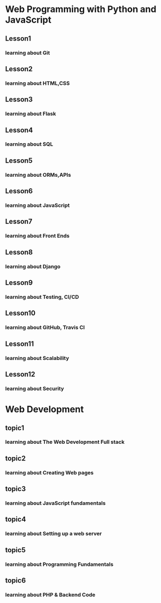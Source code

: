 # Web Programming with Python and JavaScript
<html>
  <h2>Lesson1</h2>
  <h3>learning about Git </h3>
  <h2>Lesson2</h2>
  <h3>learning about HTML,CSS </h3>
  <h2>Lesson3</h2>
  <h3>learning about Flask </h3>
  <h2>Lesson4</h2>
  <h3>learning about SQL </h3>
  <h2>Lesson5</h2>
  <h3>learning about ORMs,APIs </h3>
  <h2>Lesson6</h2>
  <h3>learning about JavaScript </h3>
  <h2>Lesson7</h2>
  <h3>learning about Front Ends</h3>
  <h2>Lesson8</h2>
  <h3>learning about Django</h3>
   <h2>Lesson9</h2>
  <h3>learning about Testing, CI/CD</h3>
    <h2>Lesson10</h2>
  <h3>learning about GitHub, Travis CI</h3>
   <h2>Lesson11</h2>
  <h3>learning about Scalability</h3>
  <h2>Lesson12</h2>
  <h3>learning about Security</h3>
  
  <h1> Web Development</h1>
 
  <h2>topic1</h2>
  <h3>learning about The Web Development Full stack</h3>
  <h2>topic2</h2>
  <h3>learning about Creating Web pages</h3>
  <h2>topic3</h2>
  <h3>learning about JavaScript fundamentals</h3>
  <h2>topic4</h2>
  <h3>learning about 	Setting up a web server</h3>
  <h2>topic5</h2>
  <h3>learning about Programming Fundamentals</h3>
  <h2>topic6</h2>
  <h3>learning about 	PHP & Backend Code</h3>
  </html>
  


